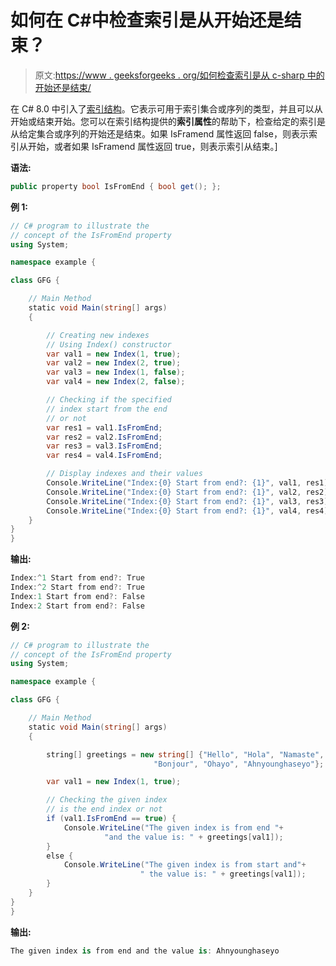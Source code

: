 # 如何在 C#中检查索引是从开始还是结束？

> 原文:[https://www . geeksforgeeks . org/如何检查索引是从 c-sharp 中的开始还是结束/](https://www.geeksforgeeks.org/how-to-check-whether-the-index-is-from-start-or-end-in-c-sharp/)

在 C# 8.0 中引入了[索引结构](https://www.geeksforgeeks.org/index-struct-in-c-sharp-8-0/)。它表示可用于索引集合或序列的类型，并且可以从开始或结束开始。您可以在索引结构提供的**索引属性**的帮助下，检查给定的索引是从给定集合或序列的开始还是结束。如果 IsFramend 属性返回 false，则表示索引从开始，或者如果 IsFramend 属性返回 true，则表示索引从结束。]

**语法:**

```cs
public property bool IsFromEnd { bool get(); };
```

**例 1:**

```cs
// C# program to illustrate the
// concept of the IsFromEnd property
using System;

namespace example {

class GFG {

    // Main Method
    static void Main(string[] args)
    {

        // Creating new indexes
        // Using Index() constructor
        var val1 = new Index(1, true);
        var val2 = new Index(2, true);
        var val3 = new Index(1, false);
        var val4 = new Index(2, false);

        // Checking if the specified 
        // index start from the end
        // or not
        var res1 = val1.IsFromEnd;
        var res2 = val2.IsFromEnd;
        var res3 = val3.IsFromEnd;
        var res4 = val4.IsFromEnd;

        // Display indexes and their values
        Console.WriteLine("Index:{0} Start from end?: {1}", val1, res1);
        Console.WriteLine("Index:{0} Start from end?: {1}", val2, res2);
        Console.WriteLine("Index:{0} Start from end?: {1}", val3, res3);
        Console.WriteLine("Index:{0} Start from end?: {1}", val4, res4);
    }
}
}
```

**输出:**

```cs
Index:^1 Start from end?: True
Index:^2 Start from end?: True
Index:1 Start from end?: False
Index:2 Start from end?: False

```

**例 2:**

```cs
// C# program to illustrate the
// concept of the IsFromEnd property
using System;

namespace example {

class GFG {

    // Main Method
    static void Main(string[] args)
    {

        string[] greetings = new string[] {"Hello", "Hola", "Namaste", 
                                "Bonjour", "Ohayo", "Ahnyounghaseyo"};

        var val1 = new Index(1, true);

        // Checking the given index
        // is the end index or not
        if (val1.IsFromEnd == true) {
            Console.WriteLine("The given index is from end "+
                     "and the value is: " + greetings[val1]);
        }
        else {
            Console.WriteLine("The given index is from start and"+
                             " the value is: " + greetings[val1]);
        }
    }
}
}
```

**输出:**

```cs
The given index is from end and the value is: Ahnyounghaseyo
```